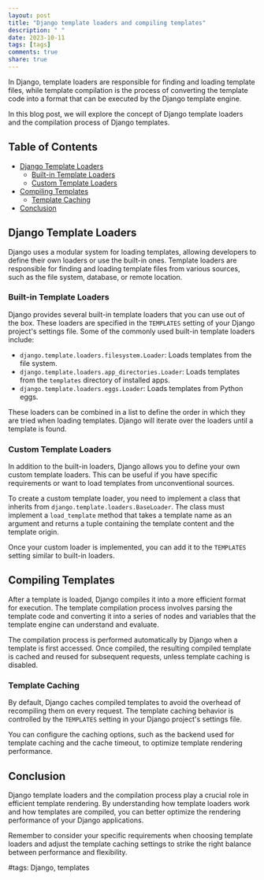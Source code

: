 ```yaml
---
layout: post
title: "Django template loaders and compiling templates"
description: " "
date: 2023-10-11
tags: [tags]
comments: true
share: true
---
```


In Django, template loaders are responsible for finding and loading template files, while template compilation is the process of converting the template code into a format that can be executed by the Django template engine.

In this blog post, we will explore the concept of Django template loaders and the compilation process of Django templates.

## Table of Contents
- [Django Template Loaders](#django-template-loaders)
  - [Built-in Template Loaders](#built-in-template-loaders)
  - [Custom Template Loaders](#custom-template-loaders)
- [Compiling Templates](#compiling-templates)
  - [Template Caching](#template-caching)
- [Conclusion](#conclusion)


## Django Template Loaders

Django uses a modular system for loading templates, allowing developers to define their own loaders or use the built-in ones. Template loaders are responsible for finding and loading template files from various sources, such as the file system, database, or remote location.

### Built-in Template Loaders

Django provides several built-in template loaders that you can use out of the box. These loaders are specified in the `TEMPLATES` setting of your Django project's settings file. Some of the commonly used built-in template loaders include:

- `django.template.loaders.filesystem.Loader`: Loads templates from the file system.
- `django.template.loaders.app_directories.Loader`: Loads templates from the `templates` directory of installed apps.
- `django.template.loaders.eggs.Loader`: Loads templates from Python eggs.

These loaders can be combined in a list to define the order in which they are tried when loading templates. Django will iterate over the loaders until a template is found.

### Custom Template Loaders

In addition to the built-in loaders, Django allows you to define your own custom template loaders. This can be useful if you have specific requirements or want to load templates from unconventional sources.

To create a custom template loader, you need to implement a class that inherits from `django.template.loaders.BaseLoader`. The class must implement a `load_template` method that takes a template name as an argument and returns a tuple containing the template content and the template origin.

Once your custom loader is implemented, you can add it to the `TEMPLATES` setting similar to built-in loaders.

## Compiling Templates

After a template is loaded, Django compiles it into a more efficient format for execution. The template compilation process involves parsing the template code and converting it into a series of nodes and variables that the template engine can understand and evaluate.

The compilation process is performed automatically by Django when a template is first accessed. Once compiled, the resulting compiled template is cached and reused for subsequent requests, unless template caching is disabled.

### Template Caching

By default, Django caches compiled templates to avoid the overhead of recompiling them on every request. The template caching behavior is controlled by the `TEMPLATES` setting in your Django project's settings file.

You can configure the caching options, such as the backend used for template caching and the cache timeout, to optimize template rendering performance.

## Conclusion

Django template loaders and the compilation process play a crucial role in efficient template rendering. By understanding how template loaders work and how templates are compiled, you can better optimize the rendering performance of your Django applications.

Remember to consider your specific requirements when choosing template loaders and adjust the template caching settings to strike the right balance between performance and flexibility.

#tags: Django, templates